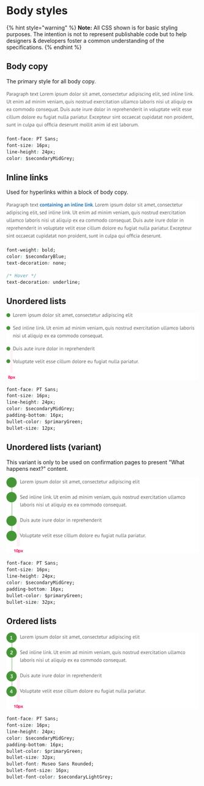 # Body styles

{% hint style="warning" %}
**Note:** All CSS shown is for basic styling purposes. The intention is not to represent publishable code but to help designers & developers foster a common understanding of the specifications.
{% endhint %}

## Body copy

The primary style for all body copy.

![](../../.gitbook/assets/body%20%281%29.png)

```css
font-face: PT Sans;
font-size: 16px;
line-height: 24px;
color: $secondaryMidGrey;
```

## Inline links

Used for hyperlinks within a block of body copy.

![](../../.gitbook/assets/inline-links.png)

```css
font-weight: bold;
color: $secondaryBlue;
text-decoration: none;

/* Hover */
text-decoration: underline;
```

## Unordered lists

![](../../.gitbook/assets/unordered-list.png)

```css
font-face: PT Sans;
font-size: 16px;
line-height: 24px;
color: $secondaryMidGrey;
padding-bottom: 16px;
bullet-color: $primaryGreen;
bullet-size: 12px;
```

## Unordered lists \(variant\)

This variant is only to be used on confirmation pages to present "What happens next?" content.

![](../../.gitbook/assets/unordered-list-variant.png)

```css
font-face: PT Sans;
font-size: 16px;
line-height: 24px;
color: $secondaryMidGrey;
padding-bottom: 16px;
bullet-color: $primaryGreen;
bullet-size: 32px;
```

## Ordered lists

![](../../.gitbook/assets/ordered-list.png)

```css
font-face: PT Sans;
font-size: 16px;
line-height: 24px;
color: $secondaryMidGrey;
padding-bottom: 16px;
bullet-color: $primaryGreen;
bullet-size: 32px;
bullet-font: Museo Sans Rounded;
bullet-font-size: 16px;
bullet-font-color: $secondaryLightGrey;
```



